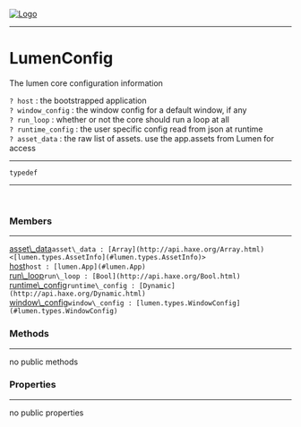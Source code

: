 
[![Logo](../../../images/logo.png)](../../../api/index.html)

---



<h1>LumenConfig</h1>

The lumen core configuration information

`? host` : the bootstrapped application   
`? window_config` : the window config for a default window, if any   
`? run_loop` : whether or not the core should run a loop at all   
`? runtime_config` : the user specific config read from json at runtime   
`? asset_data` : the raw list of assets. use the app.assets from Lumen for access

---

`typedef`
<span class="meta">

</span>


---

&nbsp;
&nbsp;

<h3>Members</h3> <hr/><span class="member apipage">
            <a name="asset_data"><a class="lift" href="#asset_data">asset\_data</a></a><code class="signature apipage">asset\_data : [Array](http://api.haxe.org/Array.html)&lt;[lumen.types.AssetInfo](#lumen.types.AssetInfo)&gt;</code><br/></span>
        <span class="small_desc_flat"></span><span class="member apipage">
            <a name="host"><a class="lift" href="#host">host</a></a><code class="signature apipage">host : [lumen.App](#lumen.App)</code><br/></span>
        <span class="small_desc_flat"></span><span class="member apipage">
            <a name="run_loop"><a class="lift" href="#run_loop">run\_loop</a></a><code class="signature apipage">run\_loop : [Bool](http://api.haxe.org/Bool.html)</code><br/></span>
        <span class="small_desc_flat"></span><span class="member apipage">
            <a name="runtime_config"><a class="lift" href="#runtime_config">runtime\_config</a></a><code class="signature apipage">runtime\_config : [Dynamic](http://api.haxe.org/Dynamic.html)</code><br/></span>
        <span class="small_desc_flat"></span><span class="member apipage">
            <a name="window_config"><a class="lift" href="#window_config">window\_config</a></a><code class="signature apipage">window\_config : [lumen.types.WindowConfig](#lumen.types.WindowConfig)</code><br/></span>
        <span class="small_desc_flat"></span>

<h3>Methods</h3> <hr/>no public methods

<h3>Properties</h3> <hr/>no public properties

&nbsp;
&nbsp;
&nbsp;
